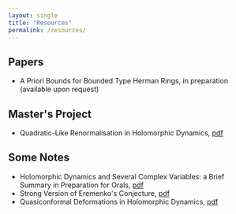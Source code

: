 ```yaml
---
layout: single
title: "Resources"
permalink: /resources/
---
```


## Papers
  * A Priori Bounds for Bounded Type Herman Rings, in preparation (available upon request)

## Master's Project
  * Quadratic-Like Renormalisation in Holomorphic Dynamics, [pdf](/files/masters-thesis.pdf)

## Some Notes
  * Holomorphic Dynamics and Several Complex Variables: a Brief Summary in Preparation for Orals, [pdf](/files/orals-summary.pdf)
  * Strong Version of Eremenko's Conjecture, [pdf](/files/eremenko-lyubich-class.pdf)
  * Quasiconformal Deformations in Holomorphic Dynamics, [pdf](/files/quasiconformal-deformations.pdf)
